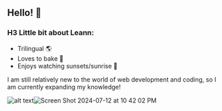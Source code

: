 ## Hello! 👋
### H3 Little bit about Leann: 
- Trilingual 🌎
- Loves to bake 🧁
- Enjoys watching sunsets/sunrise 🌅

I am still relatively new to the world of web development and coding, so I am currently expanding my knowledge!

![alt text](image.jpg)![Screen Shot 2024-07-12 at 10 42 02 PM](https://github.com/user-attachments/assets/9972ef0c-ed13-4200-acb8-c50f3cbdfa58)
